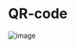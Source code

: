 # QR-code
![image](https://github.com/user-attachments/assets/17abf851-c489-45d3-8553-f8c206558d26)




